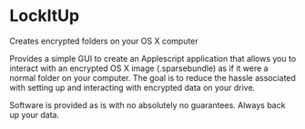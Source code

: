 # LockItUp
Creates encrypted folders on your OS X computer

Provides a simple GUI to create an Applescript application that allows you to interact with an encrypted OS X image (.sparsebundle) as if it were a normal folder on your computer. The goal is to reduce the hassle associated with setting up and interacting with encrypted data on your drive.  

Software is provided as is with no absolutely no guarantees.  Always back up your data.
